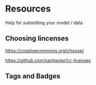 # Resources

Help for submitting your model / data


## Choosing lincenses

https://creativecommons.org/choose/

https://github.com/santisoler/cc-licenses


## Tags and Badges

